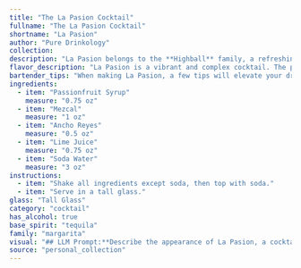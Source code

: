 ```yaml
---
title: "The La Pasion Cocktail"
fullname: "The La Pasion Cocktail"
shortname: "La Pasion"
author: "Pure Drinkology"
collection:
description: "La Pasion belongs to the **Highball** family, a refreshing category often featuring spirits, mixers, and ice. This contemporary creation likely originated in a modern bar, combining the smoky intensity of mezcal with the vibrant fruitiness of passionfruit, ancho reyes, and lime, all balanced by the crispness of soda water. "
flavor_description: "La Pasion is a vibrant and complex cocktail. The passionfruit syrup brings a sweet, tangy, and tropical fruitiness, while the mezcal adds a smoky and earthy note. Ancho Reyes, a chile liqueur, introduces a subtle spice and warmth. Lime juice provides acidity and freshness, and soda water adds a light and bubbly texture. The result is a well-balanced cocktail that is both refreshing and intriguing. "
bartender_tips: "When making La Pasion, a few tips will elevate your drink:1. **Use fresh lime juice:**  This brings brightness and balances the sweetness.2. **Chill your mezcal:**  This ensures a smooth and refreshing taste.3. **Shake with ice, not just stir:**  This chills the drink and helps blend the flavors.4. **Top with soda water gently:**  This creates a refreshing and bubbly finish.5. **Garnish with a lime wheel or passionfruit pulp:**  This adds a touch of elegance and complements the flavors. "
ingredients:
  - item: "Passionfruit Syrup"
    measure: "0.75 oz"
  - item: "Mezcal"
    measure: "1 oz"
  - item: "Ancho Reyes"
    measure: "0.5 oz"
  - item: "Lime Juice"
    measure: "0.75 oz"
  - item: "Soda Water"
    measure: "3 oz"
instructions:
  - item: "Shake all ingredients except soda, then top with soda."
  - item: "Serve in a tall glass."
glass: "Tall Glass"
category: "cocktail"
has_alcohol: true
base_spirit: "tequila"
family: "margarita"
visual: "## LLM Prompt:**Describe the appearance of La Pasion, a cocktail made with Passionfruit Syrup, Mezcal, Ancho Reyes, Lime Juice, and Soda Water.****Consider the following aspects:*** **Color:** Is it a vibrant, bright color? A mellow, sunset hue? Does it have layers or depth?* **Clarity:** Is it crystal clear? Hazy? Are there any particles visible?* **Texture:** Is it smooth and silky? Bubbly and effervescent? Are there any bits of fruit or ice?* **Garnish:** What, if any, garnish is used? How does it complement the overall aesthetic?* **Glassware:** What type of glass is it served in? How does the shape and size affect the visual appeal? **Remember, your description should evoke a sense of the cocktail's visual beauty and appeal.** "
source: "personal_collection"
---
```


